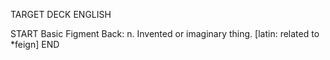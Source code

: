 TARGET DECK
ENGLISH

START
Basic
Figment
Back: n. Invented or imaginary thing. [latin: related to *feign]
END
